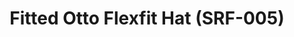 ---
inv_num: 2014-007
add_credit: Cory Arcangel for Arcangel Surfware
url: 2014-007-fitted-otto-flexfit-hat-srf-005
title: Fitted Otto Flexfit Hat (SRF-005)
year: '2014'
display_year: '2014'
medium: Otto Flexfit Hat
dims: S/M L/XL
pitch: White Hat with Embroidered Red Arcangel Surfware Logo.
ps:
live_url:
youtube:
related_code:
subheading:
download:
commission:
related:
layout: things-i-made
---